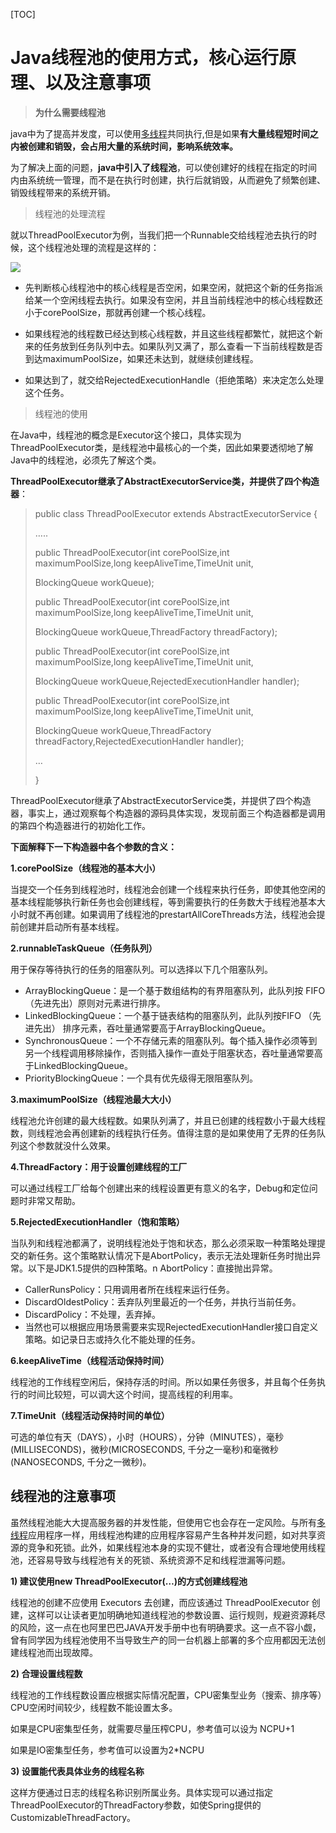 [TOC]

# Java线程池的使用方式，核心运行原理、以及注意事项

> **为什么需要线程池**

java中为了提高并发度，可以使用[多线程](https://youzhixueyuan.com/tag/多线程)共同执行,但是如果**有大量线程短时间之内被创建和销毁，会占用大量的系统时间，影响系统效率。**

为了解决上面的问题，**java中引入了线程池**，可以使创建好的线程在指定的时间内由系统统一管理，而不是在执行时创建，执行后就销毁，从而避免了频繁创建、销毁线程带来的系统开销。

> 线程池的处理流程

就以ThreadPoolExecutor为例，当我们把一个Runnable交给线程池去执行的时候，这个线程池处理的流程是这样的：

![](https://note.youdao.com/yws/public/resource/9b71d938b1c3b68545ad58ea51ab401e/xmlnote/0FD0BA9FF8254F0B95BC6A64BC9315EF/9666)

- 先判断核心线程池中的核心线程是否空闲，如果空闲，就把这个新的任务指派给某一个空闲线程去执行。如果没有空闲，并且当前线程池中的核心线程数还小于corePoolSize，那就再创建一个核心线程。

- 如果线程池的线程数已经达到核心线程数，并且这些线程都繁忙，就把这个新来的任务放到任务队列中去。如果队列又满了，那么查看一下当前线程数是否到达maximumPoolSize，如果还未达到，就继续创建线程。
- 如果达到了，就交给RejectedExecutionHandle（拒绝策略）来决定怎么处理这个任务。

> 线程池的使用

在Java中，线程池的概念是Executor这个接口，具体实现为ThreadPoolExecutor类，是线程池中最核心的一个类，因此如果要透彻地了解Java中的线程池，必须先了解这个类。

**ThreadPoolExecutor继承了AbstractExecutorService类，并提供了四个构造器**：

> public class ThreadPoolExecutor extends AbstractExecutorService {
>
> …..
>
> public ThreadPoolExecutor(int corePoolSize,int maximumPoolSize,long keepAliveTime,TimeUnit unit,
>
> BlockingQueue<Runnable> workQueue);
>
> public ThreadPoolExecutor(int corePoolSize,int maximumPoolSize,long keepAliveTime,TimeUnit unit,
>
> BlockingQueue<Runnable> workQueue,ThreadFactory threadFactory);
>
> public ThreadPoolExecutor(int corePoolSize,int maximumPoolSize,long keepAliveTime,TimeUnit unit,
>
> BlockingQueue<Runnable> workQueue,RejectedExecutionHandler handler);
>
> public ThreadPoolExecutor(int corePoolSize,int maximumPoolSize,long keepAliveTime,TimeUnit unit,
>
> BlockingQueue<Runnable> workQueue,ThreadFactory threadFactory,RejectedExecutionHandler handler);
>
> …
>
> }

ThreadPoolExecutor继承了AbstractExecutorService类，并提供了四个构造器，事实上，通过观察每个构造器的源码具体实现，发现前面三个构造器都是调用的第四个构造器进行的初始化工作。

**下面解释下一下构造器中各个参数的含义：**



**1.corePoolSize（线程池的基本大小）**

当提交一个任务到线程池时，线程池会创建一个线程来执行任务，即使其他空闲的基本线程能够执行新任务也会创建线程，等到需要执行的任务数大于线程池基本大小时就不再创建。如果调用了线程池的prestartAllCoreThreads方法，线程池会提前创建并启动所有基本线程。



**2.runnableTaskQueue（任务队列）**

用于保存等待执行的任务的阻塞队列。可以选择以下几个阻塞队列。

-  ArrayBlockingQueue：是一个基于数组结构的有界阻塞队列，此队列按 FIFO（先进先出）原则对元素进行排序。
-  LinkedBlockingQueue：一个基于链表结构的阻塞队列，此队列按FIFO （先进先出） 排序元素，吞吐量通常要高于ArrayBlockingQueue。
-  SynchronousQueue：一个不存储元素的阻塞队列。每个插入操作必须等到另一个线程调用移除操作，否则插入操作一直处于阻塞状态，吞吐量通常要高于LinkedBlockingQueue。
-  PriorityBlockingQueue：一个具有优先级得无限阻塞队列。

**3.maximumPoolSize（线程池最大大小）**

线程池允许创建的最大线程数。如果队列满了，并且已创建的线程数小于最大线程数，则线程池会再创建新的线程执行任务。值得注意的是如果使用了无界的任务队列这个参数就没什么效果。



**4.ThreadFactory：用于设置创建线程的工厂**

可以通过线程工厂给每个创建出来的线程设置更有意义的名字，Debug和定位问题时非常又帮助。



**5.RejectedExecutionHandler（饱和策略）**

当队列和线程池都满了，说明线程池处于饱和状态，那么必须采取一种策略处理提交的新任务。这个策略默认情况下是AbortPolicy，表示无法处理新任务时抛出异常。以下是JDK1.5提供的四种策略。n AbortPolicy：直接抛出异常。

-  CallerRunsPolicy：只用调用者所在线程来运行任务。
-  DiscardOldestPolicy：丢弃队列里最近的一个任务，并执行当前任务。
-  DiscardPolicy：不处理，丢弃掉。
-  当然也可以根据应用场景需要来实现RejectedExecutionHandler接口自定义策略。如记录日志或持久化不能处理的任务。

**6.keepAliveTime（线程活动保持时间）**

线程池的工作线程空闲后，保持存活的时间。所以如果任务很多，并且每个任务执行的时间比较短，可以调大这个时间，提高线程的利用率。



**7.TimeUnit（线程活动保持时间的单位）**

可选的单位有天（DAYS），小时（HOURS），分钟（MINUTES），毫秒(MILLISECONDS)，微秒(MICROSECONDS, 千分之一毫秒)和毫微秒(NANOSECONDS, 千分之一微秒)。

## 线程池的注意事项 

虽然线程池能大大提高服务器的并发性能，但使用它也会存在一定风险。与所有[多线程](https://youzhixueyuan.com/tag/多线程)应用程序一样，用线程池构建的应用程序容易产生各种并发问题，如对共享资源的竞争和死锁。此外，如果线程池本身的实现不健壮，或者没有合理地使用线程池，还容易导致与线程池有关的死锁、系统资源不足和线程泄漏等问题。



**1) 建议使用new ThreadPoolExecutor(…)的方式创建线程池**

线程池的创建不应使用
Executors 去创建，而应该通过 ThreadPoolExecutor
创建，这样可以让读者更加明确地知道线程池的参数设置、运行规则，规避资源耗尽的风险，这一点在也阿里巴巴JAVA开发手册中也有明确要求。这一点不容小觑，曾有同学因为线程池使用不当导致生产的同一台机器上部署的多个应用都因无法创建线程池而出现故障。



**2) 合理设置线程数**

线程池的工作线程数设置应根据实际情况配置，CPU密集型业务（搜索、排序等）CPU空闲时间较少，线程数不能设置太多。

如果是CPU密集型任务，就需要尽量压榨CPU，参考值可以设为 NCPU+1

如果是IO密集型任务，参考值可以设置为2*NCPU



**3) 设置能代表具体业务的线程名称**

这样方便通过日志的线程名称识别所属业务。具体实现可以通过指定ThreadPoolExecutor的ThreadFactory参数，如使Spring提供的CustomizableThreadFactory。